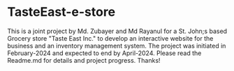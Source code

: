 # TasteEast-e-store
This is a joint project by Md. Zubayer and Md Rayanul for a St. John;s based Grocery store "Taste East Inc." to develop an interactive website for the business and an inventory management system. The project was initiated in February-2024 and expected to end by April-2024. Please read the Readme.md for details and project progress. Thanks!
